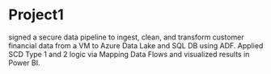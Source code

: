 # Project1
signed a secure data pipeline to ingest, clean, and transform customer financial data from a VM to Azure Data Lake and SQL DB using ADF. Applied SCD Type 1 and 2 logic via Mapping Data Flows and visualized results in Power BI.
